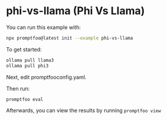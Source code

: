 # phi-vs-llama (Phi Vs Llama)

You can run this example with:

```bash
npx promptfoo@latest init --example phi-vs-llama
```

To get started:

```sh
ollama pull llama3
ollama pull phi3
```

Next, edit promptfooconfig.yaml.

Then run:

```
promptfoo eval
```

Afterwards, you can view the results by running `promptfoo view`
